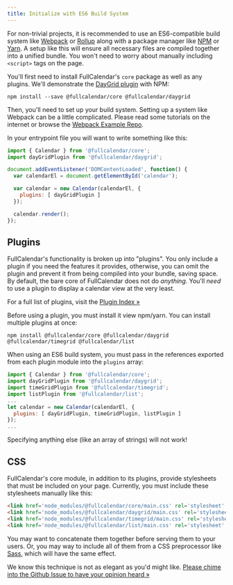 ```yaml
---
title: Initialize with ES6 Build System
---
```


For non-trivial projects, it is recommended to use an ES6-compatible build system like [Webpack](https://webpack.js.org/) or [Rollup](https://rollupjs.org) along with a package manager like [NPM](https://www.npmjs.com/) or [Yarn](https://yarnpkg.com). A setup like this will ensure all necessary files are compiled together into a unified bundle. You won't need to worry about manually including `<script>` tags on the page.

You'll first need to install FullCalendar's `core` package as well as any plugins. We'll demonstrate the [DayGrid plugin](daygrid-view) with NPM:

```
npm install --save @fullcalendar/core @fullcalendar/daygrid
```

Then, you'll need to set up your build system. Setting up a system like Webpack can be a little complicated. Please read some tutorials on the internet or browse the [Webpack Example Repo](https://github.com/fullcalendar/webpack-example/tree/v4).

In your entrypoint file you will want to write something like this:

```js
import { Calendar } from '@fullcalendar/core';
import dayGridPlugin from '@fullcalendar/daygrid';

document.addEventListener('DOMContentLoaded', function() {
  var calendarEl = document.getElementById('calendar');

  var calendar = new Calendar(calendarEl, {
    plugins: [ dayGridPlugin ]
  });

  calendar.render();
});
```

## Plugins

FullCalendar's functionality is broken up into "plugins". You only include a plugin if you need the features it provides, otherwise, you can omit the plugin and prevent it from being compiled into your bundle, saving space. By default, the bare core of FullCalendar does not do *anything*. You'll *need* to use a plugin to display a calendar view at the very least.

For a full list of plugins, visit the [Plugin Index &raquo;](plugin-index)

Before using a plugin, you must install it view npm/yarn. You can install multiple plugins at once:

```
npm install @fullcalendar/core @fullcalendar/daygrid @fullcalendar/timegrid @fullcalendar/list
```

When using an ES6 build system, you must pass in the references exported from each plugin module into the `plugins` array:

```js
import { Calendar } from '@fullcalendar/core';
import dayGridPlugin from '@fullcalendar/daygrid';
import timeGridPlugin from '@fullcalendar/timegrid';
import listPlugin from '@fullcalendar/list';
...
let calendar = new Calendar(calendarEl, {
  plugins: [ dayGridPlugin, timeGridPlugin, listPlugin ]
});
...
```

Specifying anything else (like an array of strings) will not work!

## CSS

FullCalendar's core module, in addition to its plugins, provide stylesheets that must be included on your page. Currently, you must include these stylesheets manually like this:

```html
<link href='node_modules/@fullcalendar/core/main.css' rel='stylesheet' />
<link href='node_modules/@fullcalendar/daygrid/main.css' rel='stylesheet' />
<link href='node_modules/@fullcalendar/timegrid/main.css' rel='stylesheet' />
<link href='node_modules/@fullcalendar/list/main.css' rel='stylesheet' />
```

You may want to concatenate them together before serving them to your users. Or, you may way to include all of them from a CSS preprocessor like [Sass](https://sass-lang.com/), which will have the same effect.

We know this technique is not as elegant as you'd might like. [Please chime into the Github Issue to have your opinion heard &raquo;](#)
